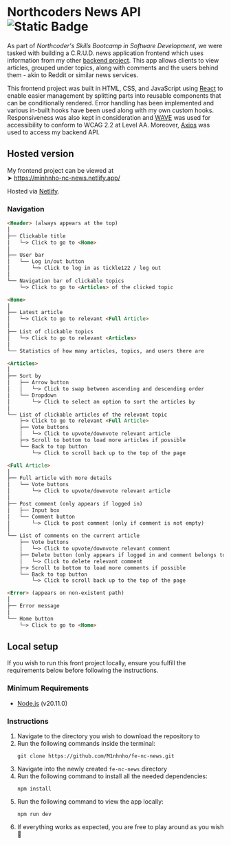 # Northcoders News API <img alt="Static Badge" src="https://img.shields.io/badge/Node.js-v20.11.0-green?link=https%3A%2F%2Fnodejs.org%2Fen%2Fdownload">

As part of *Northcoder's Skills Bootcamp in Software Development*, we were tasked with building a C.R.U.D. news application frontend which uses information from my other [backend project](https://github.com/M1nhnho/be-nc-news). This app allows clients to view articles, grouped under topics, along with comments and the users behind them - akin to Reddit or similar news services.

This frontend project was built in HTML, CSS, and JavaScript using [React](https://react.dev/) to enable easier management by splitting parts into reusable components that can be conditionally rendered. Error handling has been implemented and various in-built hooks have been used along with my own custom hooks. Responsiveness was also kept in consideration and [WAVE](https://wave.webaim.org/) was used for accessibility to conform to WCAG 2.2 at Level AA. Moreover, [Axios](https://axios-http.com/) was used to access my backend API.

## Hosted version
My frontend project can be viewed at  
➤ https://minhnho-nc-news.netlify.app/

Hosted via [Netlify](https://www.netlify.com/).

### Navigation
```md
<Header> (always appears at the top)
│
├── Clickable title
│   └─> Click to go to <Home>
│
├── User bar
│   └── Log in/out button
│       └─> Click to log in as tickle122 / log out
│
└── Navigation bar of clickable topics
    └─> Click to go to <Articles> of the clicked topic

<Home>
│
├── Latest article
│   └─> Click to go to relevant <Full Article>
│
├── List of clickable topics
│   └─> Click to go to relevant <Articles>
│
└── Statistics of how many articles, topics, and users there are

<Articles>
│
├── Sort by
│   ├── Arrow button
│   │   └─> Click to swap between ascending and descending order
│   └── Dropdown
│       └─> Click to select an option to sort the articles by
│
└── List of clickable articles of the relevant topic
    ├─> Click to go to relevant <Full Article>
    ├── Vote buttons
    │   └─> Click to upvote/downvote relevant article
    ├─> Scroll to bottom to load more articles if possible
    └── Back to top button
        └─> Click to scroll back up to the top of the page

<Full Article>
│
├── Full article with more details
│   └── Vote buttons
│       └─> Click to upvote/downvote relevant article
│
├── Post comment (only appears if logged in)
│   ├── Input box
│   └── Comment button
│       └─> Click to post comment (only if comment is not empty)
│
└── List of comments on the current article
    ├── Vote buttons
    │   └─> Click to upvote/downvote relevant comment
    ├── Delete button (only appears if logged in and comment belongs to tickle122)
    │   └─> Click to delete relevant comment
    ├─> Scroll to bottom to load more comments if possible
    └── Back to top button
        └─> Click to scroll back up to the top of the page

<Error> (appears on non-existent path)
│
├── Error message
│
└── Home button
    └─> Click to go to <Home>

```

## Local setup
If you wish to run this front project locally, ensure you fulfill the requirements below before following the instructions.

### Minimum Requirements
- [Node.js](https://nodejs.org/en/download) (v20.11.0)

### Instructions
1. Navigate to the directory you wish to download the repository to
2. Run the following commands inside the terminal:
    ```
    git clone https://github.com/M1nhnho/fe-nc-news.git
    ```
3. Navigate into the newly created `fe-nc-news` directory
4. Run the following command to install all the needed dependencies:
    ```
    npm install
    ```
5. Run the following command to view the app locally:
    ```
    npm run dev
    ```
6. If everything works as expected, you are free to play around as you wish 🎉

